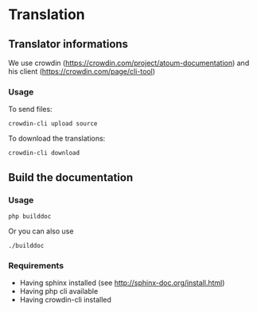 # Translation

## Translator informations

We use crowdin (https://crowdin.com/project/atoum-documentation) and his client (https://crowdin.com/page/cli-tool)

### Usage
To send files:

	crowdin-cli upload source

To download the translations:

	crowdin-cli download

## Build the documentation

### Usage

	php builddoc

Or you can also use

	./builddoc

### Requirements

* Having sphinx installed (see http://sphinx-doc.org/install.html)
* Having php cli available
* Having crowdin-cli installed

